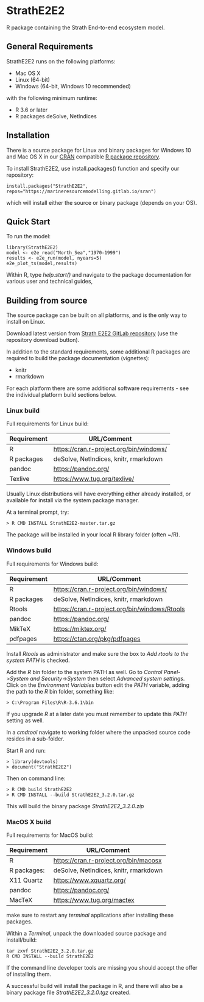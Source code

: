# StrathE2E2
R package containing the Strath End-to-end ecosystem model.

## General Requirements

StrathE2E2 runs on the following platforms:

* Mac OS X
* Linux (64-bit)
* Windows (64-bit, Windows 10 recommended)

with the following minimum runtime:

* R 3.6 or later
* R packages deSolve, NetIndices

## Installation

There is a source package for Linux and binary packages for Windows 10 and Mac OS X in our [CRAN](https://cran.r-project.org/) compatible [R package repository](https://marineresourcemodelling.gitlab.io/sran/index.html).

To install StrathE2E2, use install.packages() function and specify our repository:
```
install.packages("StrathE2E2", repos="https://marineresourcemodelling.gitlab.io/sran")
```

which will install either the source or binary package (depends on your OS).

## Quick Start

To run the model:

```
library(StrathE2E2)
model <- e2e_read("North_Sea","1970-1999")
results <- e2e_run(model, nyears=5)
e2e_plot_ts(model,results)
```

Within R, type *help.start()* and navigate to the package documentation for various user and technical guides,

## Building from source

The source package can be built on all platforms, and is the only way to install on Linux.

Download latest version from [Strath E2E2 GitLab repository](https://gitlab.com/MarineResourceModelling/StrathE2E/StrathE2E2) (use the repository download button).

In addition to the standard requirements, some additional R packages are required to build the package documentation (vignettes):

  * knitr
  * rmarkdown

For each platform there are some additional software requirements - see the individual platform build sections below.

### Linux build

Full requirements for Linux build:

| Requirement	| URL/Comment					|
|---------------|-----------------------------------------------|
| R		| https://cran.r-project.org/bin/windows/	|
| R packages	| deSolve, NetIndices, knitr, rmarkdown		|
| pandoc	| https://pandoc.org/				|
| Texlive	| https://www.tug.org/texlive/			|

Usually Linux distributions will have everything either already installed, or available for install via the system package manager.

At a terminal prompt, try:
```
> R CMD INSTALL StrathE2E2-master.tar.gz
```

The package will be installed in your local R library folder (often ~/R).

### Windows build

Full requirements for Windows build:

| Requirement	| URL/Comment					|
|---------------|-----------------------------------------------|
| R		| https://cran.r-project.org/bin/windows/	|
| R packages	| deSolve, NetIndices, knitr, rmarkdown		|
| Rtools	| https://cran.r-project.org/bin/windows/Rtools	|
| pandoc	| https://pandoc.org/				|
| MikTeX	| https://miktex.org/				|
| pdfpages      | https://ctan.org/pkg/pdfpages                 |

Install *Rtools* as administrator and make sure the box to *Add rtools to the system PATH* is checked.

Add the *R* bin folder to the system PATH as well. Go to *Control Panel*->*System and Security*->*System* then select *Advanced system settings*. Click on the *Environment Variables* button edit the *PATH* variable, adding the path to the *R* bin folder, something like:
```
> C:\Program Files\R\R-3.6.1\bin
```

If you upgrade *R* at a later date you must remember to update this *PATH* setting as well.

In a *cmdtool* navigate to working folder where the unpacked source code resides in a sub-folder.

Start R and run:
```
> library(devtools)
> document("StrathE2E2")
```

Then on command line:
```
> R CMD build StrathE2E2
> R CMD INSTALL --build StrathE2E2_3.2.0.tar.gz
```

This will build the binary package *StrathE2E2_3.2.0.zip*


### MacOS X build

Full requirements for MacOS build:

| Requirement	| URL/Comment					|
|---------------|-----------------------------------------------|
| R		| https://cran.r-project.org/bin/macosx		|
| R packages:	| deSolve, NetIndices, knitr, rmarkdown		|
| X11 Quartz	| https://www.xquartz.org/			|
| pandoc	| https://pandoc.org/				|
| MacTeX	| https://www.tug.org/mactex			|

make sure to restart any *terminal* applications after installing these packages.

Within a *Terminal*, unpack the downloaded source package and install/build:
```
tar zxvf StrathE2E2_3.2.0.tar.gz
R CMD INSTALL --build StrathE2E2
```

If the command line developer tools are missing you should accept the offer of installing them.

A successful build will install the package in R, and there will also be a binary package file *StrathE2E2_3.2.0.tgz* created.

